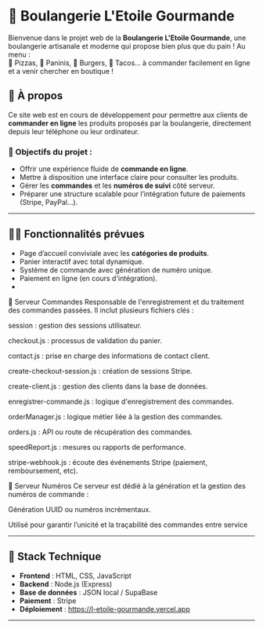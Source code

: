 # 🥖 Boulangerie L'Etoile Gourmande

Bienvenue dans le projet web de la **Boulangerie  L'Etoile Gourmande**, une boulangerie artisanale et moderne qui propose bien plus que du pain ! Au menu :  
🍕 Pizzas, 🥪 Paninis, 🍔 Burgers, 🌮 Tacos… à commander facilement en ligne et a venir chercher en boutique !

## 🧁 À propos

Ce site web est en cours de développement pour permettre aux clients de **commander en ligne** les produits proposés par la boulangerie, directement depuis leur téléphone ou leur ordinateur.

### 🎯 Objectifs du projet :

- Offrir une expérience fluide de **commande en ligne**.
- Mettre à disposition une interface claire pour consulter les produits.
- Gérer les **commandes** et les **numéros de suivi** côté serveur.
- Préparer une structure scalable pour l’intégration future de paiements (Stripe, PayPal...).

---

## 🧑‍🍳 Fonctionnalités prévues

- Page d’accueil conviviale avec les **catégories de produits**.
- Panier interactif avec total dynamique.
- Système de commande avec génération de numéro unique.
- Paiement en ligne (en cours d'intégration).
- 
🔁 Serveur Commandes
Responsable de l'enregistrement et du traitement des commandes passées. Il inclut plusieurs fichiers clés :

session : gestion des sessions utilisateur.

checkout.js : processus de validation du panier.

contact.js : prise en charge des informations de contact client.

create-checkout-session.js : création de sessions Stripe.

create-client.js : gestion des clients dans la base de données.

enregistrer-commande.js : logique d'enregistrement des commandes.

orderManager.js : logique métier liée à la gestion des commandes.

orders.js : API ou route de récupération des commandes.

speedReport.js : mesures ou rapports de performance.

stripe-webhook.js : écoute des événements Stripe (paiement, remboursement, etc).

🔢 Serveur Numéros
Ce serveur est dédié à la génération et la gestion des numéros de commande :

Génération UUID ou numéros incrémentaux.

Utilisé pour garantir l’unicité et la traçabilité des commandes entre service

---

## 🧰 Stack Technique

- **Frontend** : HTML, CSS, JavaScript
- **Backend** : Node.js (Express)
- **Base de données** : JSON local / SupaBase
- **Paiement** : Stripe 
- **Déploiement** : https://l-etoile-gourmande.vercel.app

---


